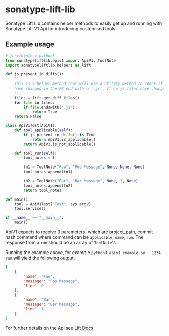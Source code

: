 # sonatype-lift-lib

Sonatype Lift Lib contains helper methods to easily get up and running with Sonatype Lift V1 Api for introducing customised tools

## Example usage

```python
#!/usr/bin/env python3
from sonatypeliftlib.apiv1 import ApiV1, ToolNote
import sonatypeliftlib.helpers as lift

def js_present_in_diffs():
    '''
    This is a helper method that will use a utility method to check if any of the files that
    have changed in the PR end with a '.js'. If no js files have changed then we dont need to run
    '''
    files = lift.get_diff_files()
    for file in files:
        if file.endswith(".js"):
            return True
    return False

class ApiV1Test(ApiV1):
    def tool_applicable(self):
        if js_present_in_diffs() is True
            return ApiV1.is_applicable()
        return ApiV1.is_not_applicable()

    def tool_run(self):
        tool_notes = []

        tn1 = ToolNote("Foo", "Foo Message", None, None, None)
        tool_notes.append(tn1)

        tn2 = ToolNote("Bar", "Bar Message", None, 1, None)
        tool_notes.append(tn2)
        return tool_notes

def main():
    tool = ApiV1Test("Test", sys.argv)
    tool.service()

if __name__ == "__main__":
    main()
```

ApiV1 expects to receive 3 parameters, which are project_path, commit hash command where command can be `applicable`, `name`, `run`. The response from a `run` should be an array of `ToolNote`'s.

Running the example above, for example `python3 apiv1_example.py . 1234 run` will yield the following output:

```json
[
    {
        "name": "Foo", 
        "message": "Foo Message",
        "line": 0
    },
    {
        "name": "Bar", 
        "message": "Bar Message",
        "line": 1
    }
]
```

For further details on the Api see [Lift Docs](https://help.sonatype.com/lift/extending-lift#ExtendingLift-APICommands)